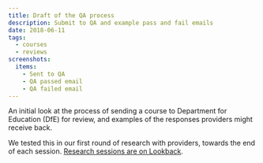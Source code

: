 ```yaml
---
title: Draft of the QA process
description: Submit to QA and example pass and fail emails
date: 2018-06-11
tags:
  - courses
  - reviews
screenshots:
  items:
    - Sent to QA
    - QA passed email
    - QA failed email
---
```


An initial look at the process of sending a course to Department for Education (DfE) for review, and examples of the responses providers might receive back.

We tested this in our first round of research with providers, towards the end of each session. [Research sessions are on Lookback](https://lookback.io/dfe-digital/providers).
